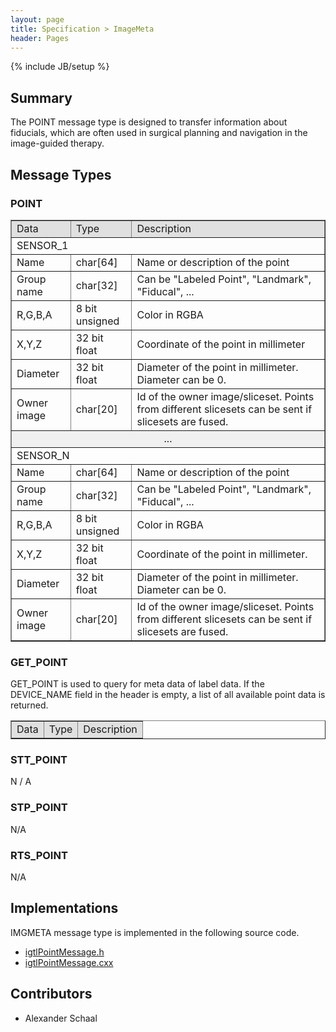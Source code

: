 ```yaml
---
layout: page
title: Specification > ImageMeta
header: Pages
---
```

{% include JB/setup %}

## Summary

The POINT message type is designed to transfer information about fiducials, which are often used in surgical planning and navigation in the image-guided therapy.

## Message Types

### POINT
<table border="1" cellpadding="5" cellspacing="0" align="center">

<tbody><tr>
<td style="background:#e0e0e0;"> Data
</td><td style="background:#e0e0e0;"> Type
</td><td style="background:#e0e0e0;"> Description
</td></tr>
<tr>
<td colspan="3" align="left">SENSOR_1
</td></tr>
<tr>
<td align="left"> Name
</td><td align="left"> char[64]
</td><td align="left"> Name or description of the point
</td></tr>
<tr>
<td align="left"> Group name
</td><td align="left"> char[32]
</td><td align="left"> Can be "Labeled Point", "Landmark", "Fiducal", ...
</td></tr>
<tr>
<td align="left"> R,G,B,A
</td><td align="left"> 8 bit unsigned
</td><td align="left"> Color in RGBA
</td></tr>
<tr>
<td align="left"> X,Y,Z
</td><td align="left"> 32 bit float
</td><td align="left"> Coordinate of the point in millimeter
</td></tr>
<tr>
<td align="left"> Diameter
</td><td align="left"> 32 bit float
</td><td align="left"> Diameter of the point in millimeter. Diameter can be 0.
</td></tr>
<tr>
<td align="left"> Owner image
</td><td align="left"> char[20]
</td><td align="left"> Id of the owner image/sliceset. Points from different slicesets can be sent if slicesets are fused.
</td></tr>
<tr>
<td colspan="3" align="center" style="background:#f0f0f0;"> ...
</td></tr>
<tr>
<td colspan="3" align="left">SENSOR_N
</td></tr>
<tr>
<td align="left"> Name
</td><td align="left"> char[64]
</td><td align="left"> Name or description of the point
</td></tr>
<tr>
<td align="left"> Group name
</td><td align="left"> char[32]
</td><td align="left"> Can be "Labeled Point", "Landmark", "Fiducal", ...
</td></tr>
<tr>
<td align="left"> R,G,B,A
</td><td align="left"> 8 bit unsigned
</td><td align="left"> Color in RGBA
</td></tr>
<tr>
<td align="left"> X,Y,Z
</td><td align="left"> 32 bit float
</td><td align="left"> Coordinate of the point in millimeter.
</td></tr>
<tr>
<td align="left"> Diameter
</td><td align="left"> 32 bit float
</td><td align="left"> Diameter of the point in millimeter. Diameter can be 0.
</td></tr>
<tr>
<td align="left"> Owner image
</td><td align="left"> char[20]
</td><td align="left"> Id of the owner image/sliceset. Points from different slicesets can be sent if slicesets are fused.
</td></tr>
</tbody></table>


### GET_POINT

GET_POINT is used to query for meta data of label data. If the DEVICE_NAME field in the header is empty, a list of all available point data is returned.

<table border="1" cellpadding="5" cellspacing="0" align="center">

<tbody><tr>
<td style="background:#e0e0e0;"> Data
</td><td style="background:#e0e0e0;"> Type
</td><td style="background:#e0e0e0;"> Description
</td></tr>
</tbody></table>


### STT_POINT

N / A

### STP_POINT

N/A


### RTS_POINT

N/A

## Implementations

IMGMETA message type is implemented in the following source code.

* [igtlPointMessage.h](https://github.com/openigtlink/OpenIGTLink/blob/master/Source/igtlPointMessage.h)
* [igtlPointMessage.cxx](https://github.com/openigtlink/OpenIGTLink/blob/master/Source/igtlPointMessage.cxx)

## Contributors

* Alexander Schaal


